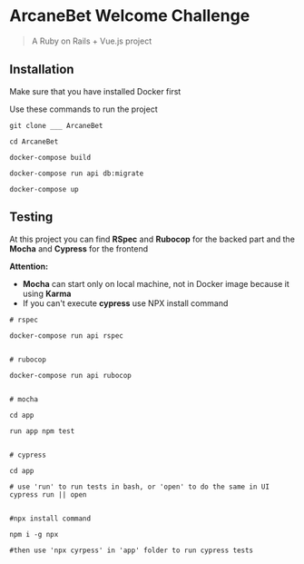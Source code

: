 # ArcaneBet Welcome Challenge

> A Ruby on Rails + Vue.js project

## Installation

Make sure that you have installed Docker first
 
Use these commands to run the project

```
git clone ___ ArcaneBet

cd ArcaneBet

docker-compose build

docker-compose run api db:migrate

docker-compose up
```

## Testing

At this project you can find **RSpec** and **Rubocop** for the backed part and the **Mocha** and **Cypress** for the frontend

**Attention:**
- **Mocha** can start only on local machine, not in Docker image because it using **Karma**
- If you can't execute **cypress** use NPX install command

```
# rspec

docker-compose run api rspec


# rubocop

docker-compose run api rubocop


# mocha

cd app

run app npm test


# cypress

cd app

# use 'run' to run tests in bash, or 'open' to do the same in UI
cypress run || open


#npx install command

npm i -g npx

#then use 'npx cyrpess' in 'app' folder to run cypress tests

```
